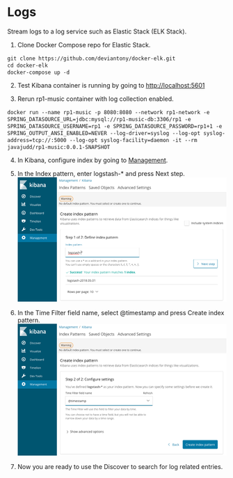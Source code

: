 # Logs

Stream logs to a log service such as Elastic Stack (ELK Stack).

1. Clone Docker Compose repo for Elastic Stack.
```
git clone https://github.com/deviantony/docker-elk.git
cd docker-elk
docker-compose up -d
```

2. Test Kibana container is running by going to [http://localhost:5601](http://localhost:5601)

3. Rerun rp1-music container with log collection enabled.
```
docker run --name rp1-music -p 8080:8080 --network rp1-network -e SPRING_DATASOURCE_URL=jdbc:mysql://rp1-music-db:3306/rp1 -e SPRING_DATASOURCE_USERNAME=rp1 -e SPRING_DATASOURCE_PASSWORD=rp1+1 -e SPRING_OUTPUT_ANSI_ENABLED=NEVER --log-driver=syslog --log-opt syslog-address=tcp://:5000 --log-opt syslog-facility=daemon -it --rm javajudd/rp1-music:0.0.1-SNAPSHOT
```

4. In Kibana, configure index by going to [Management](http://localhost:5601/app/kibana#/management/kibana/index?_g=()).

5. In the Index pattern, enter logstash-* and press Next step.
![Index pattern](images/kibana-index-pattern.png)

6. In the Time Filter field name, select @timestamp and press Create index pattern.
![Time Filter field](images/kibana-timestamp.png)

7. Now you are ready to use the Discover to search for log related entries.
